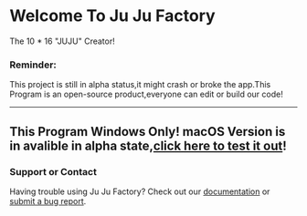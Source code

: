 # Welcome To Ju Ju Factory
The 10 * 16 "JUJU" Creator!

### Reminder:
This project is still in alpha status,it might crash or broke the app.This Program is an open-source product,everyone can edit or build our code!

-----------------------------------------------------------
This Program Windows Only!
macOS Version is in avalible in alpha state,[click here to test it out](https://github.com/easylife-source/juju-factory-mac)!
-----------------------------------------------------------
### Support or Contact

Having trouble using Ju Ju Factory? Check out our [documentation](https://help.github.com/categories/github-pages-basics/) or [submit a bug report](https://forms.gle/MnkrQ9SoJvGCo4tJ6).

